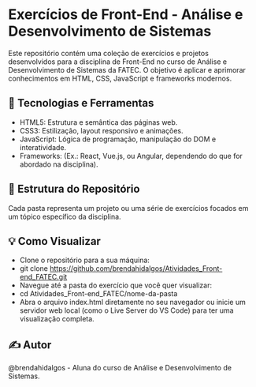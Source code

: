 # Exercícios de Front-End - Análise e Desenvolvimento de Sistemas
Este repositório contém uma coleção de exercícios e projetos desenvolvidos para a disciplina de Front-End no curso de Análise e Desenvolvimento de Sistemas da FATEC. O objetivo é aplicar e aprimorar conhecimentos em HTML, CSS, JavaScript e frameworks modernos.

## 🚀 Tecnologias e Ferramentas
- HTML5: Estrutura e semântica das páginas web.
- CSS3: Estilização, layout responsivo e animações.
- JavaScript: Lógica de programação, manipulação do DOM e interatividade.
- Frameworks: (Ex.: React, Vue.js, ou Angular, dependendo do que for abordado na disciplina).

## 📂 Estrutura do Repositório
Cada pasta representa um projeto ou uma série de exercícios focados em um tópico específico da disciplina.

## 💡 Como Visualizar
- Clone o repositório para a sua máquina:
- git clone https://github.com/brendahidalgos/Atividades_Front-end_FATEC.git
- Navegue até a pasta do exercício que você quer visualizar:
- cd Atividades_Front-end_FATEC/nome-da-pasta
- Abra o arquivo index.html diretamente no seu navegador ou inicie um servidor web local (como o Live Server do VS Code) para ter uma visualização completa.

## ✍️ Autor
@brendahidalgos - Aluna do curso de Análise e Desenvolvimento de Sistemas.
